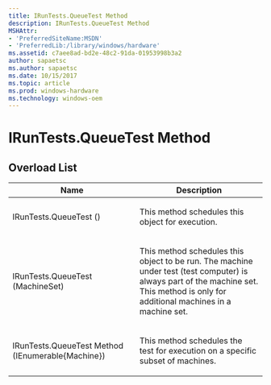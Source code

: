 ```yaml
---
title: IRunTests.QueueTest Method
description: IRunTests.QueueTest Method
MSHAttr:
- 'PreferredSiteName:MSDN'
- 'PreferredLib:/library/windows/hardware'
ms.assetid: c7aee8ad-bd2e-48c2-91da-01953998b3a2
author: sapaetsc
ms.author: sapaetsc
ms.date: 10/15/2017
ms.topic: article
ms.prod: windows-hardware
ms.technology: windows-oem
---
```


# IRunTests.QueueTest Method


## <span id="Overload_List"></span><span id="overload_list"></span><span id="OVERLOAD_LIST"></span>Overload List


<table>
<colgroup>
<col width="50%" />
<col width="50%" />
</colgroup>
<thead>
<tr class="header">
<th>Name</th>
<th>Description</th>
</tr>
</thead>
<tbody>
<tr class="odd">
<td><p>IRunTests.QueueTest ()</p></td>
<td><p>This method schedules this object for execution.</p></td>
</tr>
<tr class="even">
<td><p>IRunTests.QueueTest (MachineSet)</p></td>
<td><p>This method schedules this object to be run. The machine under test (test computer) is always part of the machine set. This method is only for additional machines in a machine set.</p></td>
</tr>
<tr class="odd">
<td><p>IRunTests.QueueTest Method (IEnumerable{Machine})</p></td>
<td><p>This method schedules the test for execution on a specific subset of machines.</p></td>
</tr>
</tbody>
</table>

 

 

 






